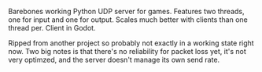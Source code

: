 Barebones working Python UDP server for games. 
Features two threads, one for input and one for output. Scales much better with clients than one thread per.
Client in Godot.

Ripped from another project so probably not exactly in a working state right now. Two big notes is that there's no reliability for packet loss yet, it's not very optimzed, and the server doesn't manage its own send rate.
